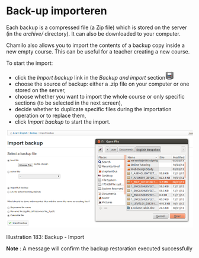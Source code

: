 # Back-up importeren

Each backup is a compressed file \(a Zip file\) which is stored on the server \(in the _archive/_ directory\). It can also be downloaded to your computer.

Chamilo also allows you to import the contents of a backup copy inside a new empty course. This can be useful for a teacher creating a new course.

To start the import:

* click the _Import backup_ link in the _Backup and import_ section![](../../.gitbook/assets/graphics331%20%283%29.gif)
* choose the source of backup: either a .zip file on your computer or one stored on the server,
* choose whether you want to import the whole course or only specific sections \(to be selected in the next screen\),
* decide whether to duplicate specific files during the importation operation or to replace them,
* click _Import backup_ to start the import.

![](../../.gitbook/assets/images251%20%283%29.png)

Illustration 183: Backup - Import

**Note** : A message will confirm the backup restoration executed successfully

